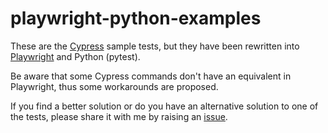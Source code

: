 # playwright-python-examples

These are the [Cypress](https://example.cypress.io/) sample tests, but they have been rewritten into [Playwright](https://playwright.dev/python/docs/intro) and Python (pytest).

Be aware that some Cypress commands don't have an equivalent in Playwright, thus some workarounds are proposed.

If you find a better solution or do you have an alternative solution to one of the tests, please share it with me by raising an [issue](issues).
